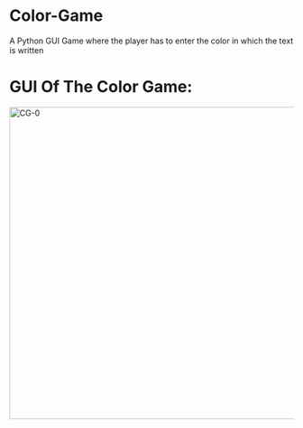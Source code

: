 # Color-Game
A Python GUI Game where the player has to enter the color in which the text is written

# GUI Of The Color Game:
<img width="553" alt="CG-0" src="https://user-images.githubusercontent.com/46685919/133898608-4a573a8b-e065-4570-a0a3-150fbb7d6266.png">
